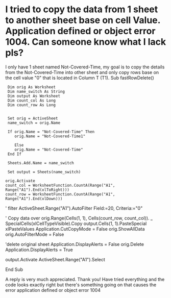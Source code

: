 
# I tried to copy the data from 1 sheet to another sheet base on cell Value. Application defined or object error 1004. Can someone know what I lack pls?

I only have 1 sheet named Not-Covered-Time, my goal is to copy the details from the Not-Covered-Time into other sheet and only copy rows base on the cell value "0" that is located in Column T (T1).
Sub fastRowDelete()

     Dim orig As Worksheet
     Dim name_switch As String
     Dim output As Worksheet
     Dim count_col As Long
     Dim count_row As Long


     Set orig = ActiveSheet
     name_switch = orig.Name

     If orig.Name = "Not-Covered-Time" Then
        orig.Name = "Not-Covered-Time1"

        Else
        orig.Name = "Not-Covered-Time"
     End If

     Sheets.Add.Name = name_switch

     Set output = Sheets(name_switch)

    orig.Activate
    count_col = WorksheetFunction.CountA(Range("A1", Range("A1").End(xlToRight)))
    count_row = WorksheetFunction.CountA(Range("A1", Range("A1").End(xlDown)))

' filter
ActiveSheet.Range("A1").AutoFilter Field:=20, Criteria:="0"

' Copy data over
orig.Range(Cells(1, 1), Cells(count_row, count_col)). _
SpecialCells(xlCellTypeVisible).Copy
output.Cells(1, 1).PasteSpecial xlPasteValues
Application.CutCopyMode = False
orig.ShowAllData
orig.AutoFilterMode = False

'delete original sheet
Application.DisplayAlerts = False
orig.Delete
Application.DisplayAlerts = True

output.Activate
ActiveSheet.Range("A1").Select

End Sub

A reply is very much appreciated. Thank you!
Have tried everything and the code looks exactly right but there's something going on that causes the error application defined or object error 1004

        